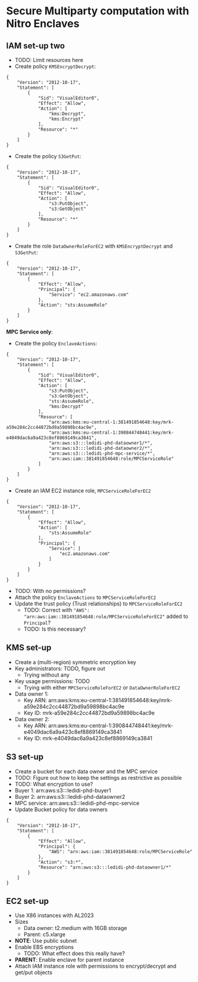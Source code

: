 # Secure Multiparty computation with Nitro Enclaves


## IAM set-up two
- TODO: Limit resources here
- Create policy `KMSEncryptDecrypt`:
```
{
    "Version": "2012-10-17",
    "Statement": [
        {
            "Sid": "VisualEditor0",
            "Effect": "Allow",
            "Action": [
                "kms:Decrypt",
                "kms:Encrypt"
            ],
            "Resource": "*"
        }
    ]
} 
```
- Create the policy `S3GetPut`:
```
{
    "Version": "2012-10-17",
    "Statement": [
        {
            "Sid": "VisualEditor0",
            "Effect": "Allow",
            "Action": [
                "s3:PutObject",
                "s3:GetObject"
            ],
            "Resource": "*"
        }
    ]
}
```
- Create the role `DataOwnerRoleForEC2` with `KMSEncryptDecrypt` and `S3GetPut`:
```
{
    "Version": "2012-10-17",
    "Statement": [
        {
            "Effect": "Allow",
            "Principal": {
                "Service": "ec2.amazonaws.com"
            },
            "Action": "sts:AssumeRole"
        }
    ]
}
```

**MPC Service only**:
- Create the policy `EnclaveActions`:
```
{
    "Version": "2012-10-17",
    "Statement": [
        {
            "Sid": "VisualEditor0",
            "Effect": "Allow",
            "Action": [
                "s3:PutObject",
                "s3:GetObject",
                "sts:AssumeRole",
                "kms:Decrypt"
            ],
            "Resource": [
                "arn:aws:kms:eu-central-1:381491854648:key/mrk-a59e284c2cc44872bd9a59898bc4ac9e",
                "arn:aws:kms:eu-central-1:390844748441:key/mrk-e4049dac6a9a423c8ef8869149ca3841",
                "arn:aws:s3:::ledidi-phd-dataowner1/*",
                "arn:aws:s3:::ledidi-phd-dataowner2/*",
                "arn:aws:s3:::ledidi-phd-mpc-service/*",
                "arn:aws:iam::381491854648:role/MPCServiceRole"
            ]
        }
    ]
}
```
- Create an IAM EC2 instance role, `MPCServiceRoleForEC2`
```
{
    "Version": "2012-10-17",
    "Statement": [
        {
            "Effect": "Allow",
            "Action": [
                "sts:AssumeRole"
            ],
            "Principal": {
                "Service": [
                    "ec2.amazonaws.com"
                ]
            }
        }
    ]
}
```
- TODO: With no permissions?
- Attach the policy `EnclaveActions` to `MPCServiceRoleForEC2`
- Update the trust policy (Trust relationships) to `MPCServiceRoleForEC2`
    - TODO: Correct with `"AWS": "arn:aws:iam::381491854648:role/MPCServiceRoleForEC2"` added to `Principal`?
    - TODO: Is this necessary?


## KMS set-up
- Create a (multi-region) symmetric encryption key
- Key administrators: TODO, figure out
    - Trying without any
- Key usage permissions: TODO
    - Trying with either `MPCServiceRoleForEC2` or `DataOwnerRoleForEC2`
- Data owner 1:
    - Key ARN: arn:aws:kms:eu-central-1:381491854648:key/mrk-a59e284c2cc44872bd9a59898bc4ac9e
    - Key ID: mrk-a59e284c2cc44872bd9a59898bc4ac9e
- Data owner 2:
    - Key ARN: arn:aws:kms:eu-central-1:390844748441:key/mrk-e4049dac6a9a423c8ef8869149ca3841
    - Key ID: mrk-e4049dac6a9a423c8ef8869149ca3841


## S3 set-up
- Create a bucket for each data owner and the MPC service
- TODO: Figure out how to keep the settings as restrictive as possible
- TODO: What encryption to use?
- Buyer 1: arn:aws:s3:::ledidi-phd-buyer1
- Buyer 2: arn:aws:s3:::ledidi-phd-dataowner2
- MPC service: arn:aws:s3:::ledidi-phd-mpc-service
- Update Bucket policy for data owners
```
{
    "Version": "2012-10-17",
    "Statement": [
        {
            "Effect": "Allow",
            "Principal": {
                "AWS": "arn:aws:iam::381491854648:role/MPCServiceRole"
            },
            "Action": "s3:*",
            "Resource": "arn:aws:s3:::ledidi-phd-dataowner1/*"
        }
    ]
}
```


## EC2 set-up
- Use X86 instances with AL2023
- Sizes
    - Data owner: t2.medium with 16GB storage
    - Parent: c5.xlarge
- **NOTE**: Use public subnet
- Enable EBS encryptions
    - TODO: What effect does this really have?
- **PARENT**: Enable enclave for parent instance
- Attach IAM instance role with permissions to encrypt/decrypt and get/put objects
